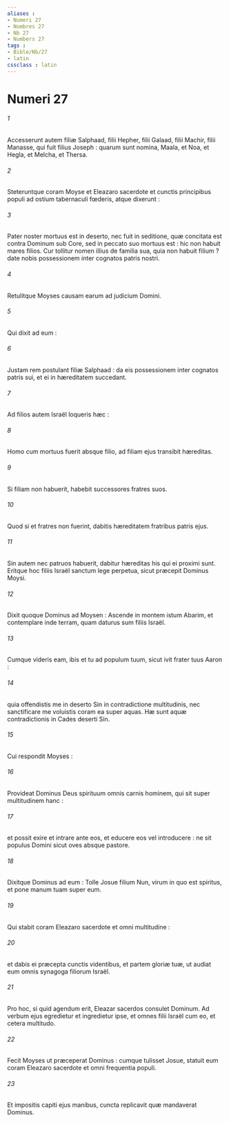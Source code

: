```yaml
---
aliases : 
- Numeri 27
- Nombres 27
- Nb 27
- Numbers 27
tags : 
- Bible/Nb/27
- latin
cssclass : latin
---
```


# Numeri 27

###### 1
Accesserunt autem filiæ Salphaad, filii Hepher, filii Galaad, filii Machir, filii Manasse, qui fuit filius Joseph : quarum sunt nomina, Maala, et Noa, et Hegla, et Melcha, et Thersa.
###### 2
Steteruntque coram Moyse et Eleazaro sacerdote et cunctis principibus populi ad ostium tabernaculi fœderis, atque dixerunt :
###### 3
Pater noster mortuus est in deserto, nec fuit in seditione, quæ concitata est contra Dominum sub Core, sed in peccato suo mortuus est : hic non habuit mares filios. Cur tollitur nomen illius de familia sua, quia non habuit filium ? date nobis possessionem inter cognatos patris nostri.
###### 4
Retulitque Moyses causam earum ad judicium Domini.
###### 5
Qui dixit ad eum :
###### 6
Justam rem postulant filiæ Salphaad : da eis possessionem inter cognatos patris sui, et ei in hæreditatem succedant.
###### 7
Ad filios autem Israël loqueris hæc :
###### 8
Homo cum mortuus fuerit absque filio, ad filiam ejus transibit hæreditas.
###### 9
Si filiam non habuerit, habebit successores fratres suos.
###### 10
Quod si et fratres non fuerint, dabitis hæreditatem fratribus patris ejus.
###### 11
Sin autem nec patruos habuerit, dabitur hæreditas his qui ei proximi sunt. Eritque hoc filiis Israël sanctum lege perpetua, sicut præcepit Dominus Moysi.
###### 12
Dixit quoque Dominus ad Moysen : Ascende in montem istum Abarim, et contemplare inde terram, quam daturus sum filiis Israël.
###### 13
Cumque videris eam, ibis et tu ad populum tuum, sicut ivit frater tuus Aaron :
###### 14
quia offendistis me in deserto Sin in contradictione multitudinis, nec sanctificare me voluistis coram ea super aquas. Hæ sunt aquæ contradictionis in Cades deserti Sin.
###### 15
Cui respondit Moyses :
###### 16
Provideat Dominus Deus spirituum omnis carnis hominem, qui sit super multitudinem hanc :
###### 17
et possit exire et intrare ante eos, et educere eos vel introducere : ne sit populus Domini sicut oves absque pastore.
###### 18
Dixitque Dominus ad eum : Tolle Josue filium Nun, virum in quo est spiritus, et pone manum tuam super eum.
###### 19
Qui stabit coram Eleazaro sacerdote et omni multitudine :
###### 20
et dabis ei præcepta cunctis videntibus, et partem gloriæ tuæ, ut audiat eum omnis synagoga filiorum Israël.
###### 21
Pro hoc, si quid agendum erit, Eleazar sacerdos consulet Dominum. Ad verbum ejus egredietur et ingredietur ipse, et omnes filii Israël cum eo, et cetera multitudo.
###### 22
Fecit Moyses ut præceperat Dominus : cumque tulisset Josue, statuit eum coram Eleazaro sacerdote et omni frequentia populi.
###### 23
Et impositis capiti ejus manibus, cuncta replicavit quæ mandaverat Dominus.
